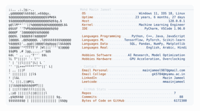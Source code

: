 <picture>
  <source srcset="https://raw.githubusercontent.com/mmazinjameel/mmazinjameel/main/dark_mode.svg?v=1748765596" media="(prefers-color-scheme: dark)">
  <img src="https://raw.githubusercontent.com/mmazinjameel/mmazinjameel/main/light_mode.svg?v=1748765596">
</picture>
